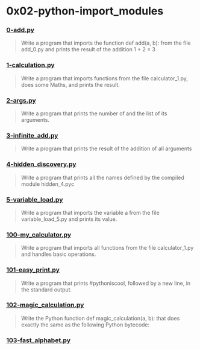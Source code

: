 # 0x02-python-import_modules
### [0-add.py](./0-add.py)
> Write a program that imports the function def add(a, b): from the file add_0.py and prints the result of the addition 1 + 2 = 3
### [1-calculation.py](./1-calculation.py)
> Write a program that imports functions from the file calculator_1.py, does some Maths, and prints the result.
### [2-args.py](./2-args.py)
> Write a program that prints the number of and the list of its arguments.
### [3-infinite_add.py](./3-infinite_add.py)
> Write a program that prints the result of the addition of all arguments
### [4-hidden_discovery.py](./4-hidden_discovery.py)
> Write a program that prints all the names defined by the compiled module hidden_4.pyc
### [5-variable_load.py](./5-variable_load.py)
> Write a program that imports the variable a from the file variable_load_5.py and prints its value.
### [100-my_calculator.py](./100-my_calculator.py)
> Write a program that imports all functions from the file calculator_1.py and handles basic operations.
### [101-easy_print.py](./101-easy_print.py)
> Write a program that prints #pythoniscool, followed by a new line, in the standard output.
### [102-magic_calculation.py](./102-magic_calculation.py)
> Write the Python function def magic_calculation(a, b): that does exactly the same as the following Python bytecode:
### [103-fast_alphabet.py](./103-fast_alphabet.py)